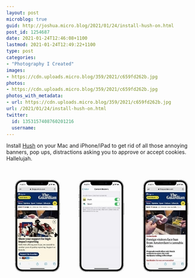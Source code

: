 ```yaml
---
layout: post
microblog: true
guid: http://joshua.micro.blog/2021/01/24/install-hush-on.html
post_id: 1254687
date: 2021-01-24T12:46:08+1100
lastmod: 2021-01-24T12:49:22+1100
type: post
categories:
- "Photography I Created"
images:
- https://cdn.uploads.micro.blog/359/2021/c659fd262b.jpg
photos:
- https://cdn.uploads.micro.blog/359/2021/c659fd262b.jpg
photos_with_metadata:
- url: https://cdn.uploads.micro.blog/359/2021/c659fd262b.jpg
url: /2021/01/24/install-hush-on.html
twitter:
  id: 1353157408760201216
  username: 
---
```

Install [Hush](https://oblador.github.io/hush/) on your Mac and iPhone/iPad to get rid of all those annoying banners, pop ups, distractions asking you to approve or accept cookies. Hallelujah.

<img src="uploads/2021/c659fd262b.jpg" />
